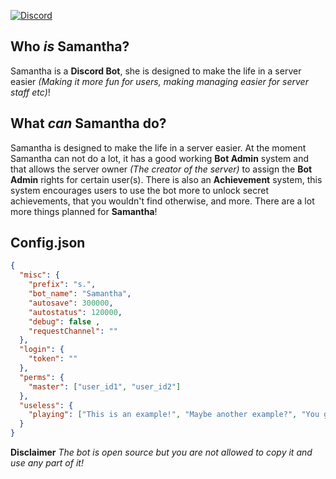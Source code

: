 [![Discord](https://discordapp.com/api/guilds/232091524492558336/embed.png)](https://www.discord.gg/nKCywwZ)

## Who *is* Samantha?
Samantha is a **Discord Bot**, she is designed to make the life in a server easier *(Making it more fun for users, making managing easier for server staff etc)*!

## What *can* Samantha do?
Samantha is designed to make the life in a server easier. At the moment Samantha can not do a lot, it has a good working **Bot Admin** system and that allows the server owner *(The creator of the server)* to assign the **Bot Admin** rights for certain user(s). There is also an **Achievement** system, this system encourages users to use the bot more to unlock secret achievements, that you wouldn't find otherwise, and more. There are a lot more things planned for **Samantha**!

## Config.json
```json
{
  "misc": {
    "prefix": "s.", 
    "bot_name": "Samantha", 
    "autosave": 300000, 
    "autostatus": 120000, 
    "debug": false ,
    "requestChannel": ""
  },
  "login": {
    "token": "" 
  },
  "perms": {
    "master": ["user_id1", "user_id2"] 
  },
  "useless": {
    "playing": ["This is an example!", "Maybe another example?", "You get how it works now..."] 
  }
}
```


**Disclaimer** *The bot is open source but you are not allowed to copy it and use any part of it!*

